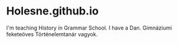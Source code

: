 # Holesne.github.io
I'm teaching History in Grammar School. I have a Dan. Gimnáziumi feketeöves Történelemtanár vagyok.
